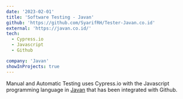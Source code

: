 ```yaml
---
date: '2023-02-01'
title: 'Software Testing - Javan'
github: 'https://github.com/SyarifRH/Tester-Javan.co.id'
external: 'https://javan.co.id/'
tech:
  - Cypress.io
  - Javascript
  - Github

company: 'Javan'
showInProjects: true
---
```


Manual and Automatic Testing uses Cypress.io with the Javascript programming language in [Javan](https://github.com/SyarifRH/Tester-Javan.co.id) that has been integrated with Github.
